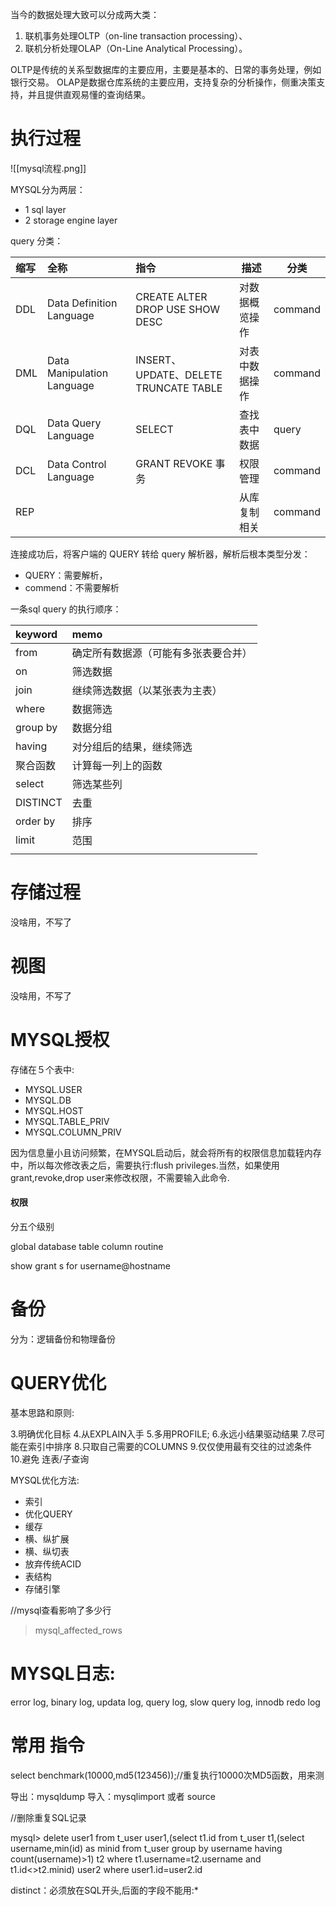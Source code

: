 
当今的数据处理大致可以分成两大类：
1. 联机事务处理OLTP（on-line transaction processing）、
2. 联机分析处理OLAP（On-Line Analytical Processing）。

OLTP是传统的关系型数据库的主要应用，主要是基本的、日常的事务处理，例如银行交易。
OLAP是数据仓库系统的主要应用，支持复杂的分析操作，侧重决策支持，并且提供直观易懂的查询结果。

# 执行过程



![[mysql流程.png]]

MYSQL分为两层：
- 1 sql layer 
- 2 storage engine layer


query 分类：

| 缩写 | 全称 | 指令 | 描述 | 分类 |
| :--- | :--- | :--- | ---- | ---- |
| DDL | Data Definition Language | CREATE ALTER DROP USE SHOW DESC | 对数据概览操作 | command |
| DML | Data Manipulation Language | INSERT、UPDATE、DELETE TRUNCATE TABLE | 对表中数据操作 | command |
| DQL | Data Query Language | SELECT | 查找表中数据 | query |
| DCL | Data Control Language | GRANT REVOKE 事务 | 权限管理 | command |
| REP |  |  | 从库复制相关 | command |

连接成功后，将客户端的 QUERY 转给 query 解析器，解析后根本类型分发：
- QUERY：需要解析，
- commend：不需要解析


一条sql query 的执行顺序：

| keyword | memo |
|:---|:---|
| from | 确定所有数据源（可能有多张表要合并） |
| on | 筛选数据 |
| join | 继续筛选数据（以某张表为主表） |
| where | 数据筛选 |
| group by | 数据分组 |
| having | 对分组后的结果，继续筛选 |
| 聚合函数 | 计算每一列上的函数 |
| select | 筛选某些列 |
| DISTINCT | 去重 |
| order by | 排序 |
| limit | 范围 |
|  |  |  

# 存储过程

没啥用，不写了

# 视图

没啥用，不写了
# MYSQL授权

存储在５个表中:
- MYSQL.USER
- MYSQL.DB
- MYSQL.HOST
- MYSQL.TABLE_PRIV
- MYSQL.COLUMN_PRIV


因为信息量小且访问频繁，在MYSQL启动后，就会将所有的权限信息加载轾内存中，所以每次修改表之后，需要执行:flush privileges.当然，如果使用　grant,revoke,drop user来修改权限，不需要输入此命令.

#### 权限

分五个级别

global 
database
table
column
routine

show grant s for username@hostname

# 备份

分为：逻辑备份和物理备份


# QUERY优化

基本思路和原则:

3.明确优化目标
4.从EXPLAIN入手
5.多用PROFILE;
6.永远小结果驱动结果
7.尽可能在索引中排序
8.只取自己需要的COLUMNS
9.仅仅使用最有交往的过滤条件
10.避免 连表/子查询

MYSQL优化方法:
- 索引　　
- 优化QUERY　　
- 缓存　　　
- 横、纵扩展　　
- 横、纵切表　
- 放弃传统ACID 
- 表结构 
- 存储引擎




//mysql查看影响了多少行
>mysql_affected_rows

# MYSQL日志:

error log,
binary log,
updata log,
query log,
slow query log,
innodb 
redo log


# 常用 指令

select benchmark(10000,md5(123456));//重复执行10000次MD5函数，用来测

导出：mysqldump
导入：mysqlimport 或者 source


//删除重复SQL记录

mysql> delete user1 from t_user user1,(select t1.id from t_user t1,(select username,min(id) as minid from t_user group by username having count(username)>1) t2 where t1.username=t2.username and t1.id<>t2.minid) user2 where user1.id=user2.id

distinct：必须放在SQL开头,后面的字段不能用:*
